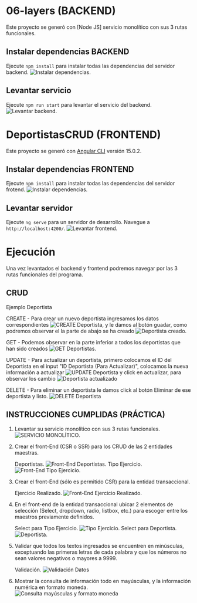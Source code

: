 # 06-layers (BACKEND)

Este proyecto se generó con [Node JS] servicio monolítico con sus 3 rutas funcionales.

## Instalar dependencias BACKEND

Ejecute `npm install` para instalar todas las dependencias del servidor backend. ![Instalar dependencias](./imagenes/image-3.png).

## Levantar servicio

Ejecute `npm run start` para levantar el servicio del backend. ![Levantar backend](./imagenes/image.png).


# DeportistasCRUD (FRONTEND)

Este proyecto se generó con [Angular CLI](https://github.com/angular/angular-cli) versión 15.0.2.

## Instalar dependencias FRONTEND

Ejecute `npm install` para instalar todas las dependencias del servidor frotend. ![Instalar dependencias](./imagenes/image-2.png).

## Levantar servidor

Ejecute `ng serve` para un servidor de desarrollo. Navegue a `http://localhost:4200/`. ![Levantar frontend](./imagenes/image-1.png).

# Ejecución

Una vez levantados el backend y frontend podremos navegar por las 3 rutas funcionales del programa.

## CRUD
 
Ejemplo Deportista

CREATE - Para crear un nuevo deportista ingresamos los datos correspondientes ![CREATE Deportista](./imagenes/image-4.png), y le damos al botón guadar, como podremos observar el la parte de abajo se ha creado ![Deportista creado](./imagenes/image-5.png).

GET - Podemos observar en la parte inferior a todos los deportistas que han sido creados ![GET Deportistas](./imagenes/image-6.png).

UPDATE - Para actualizar un deportista, primero colocamos el ID del Deportista en el input "ID Deportista (Para Actualizar)", colocamos la nueva información a actualizar ![UPDATE Deportista](./imagenes/image-7.png) y click en actualizar, para observar los cambio ![Deportista actualizado](./imagenes/image-8.png)

DELETE - Para eliminar un deportista le damos click al botón Eliminar de ese deportista y listo. ![DELETE Deportista](./imagenes/image-9.png)


## INSTRUCCIONES CUMPLIDAS (PRÁCTICA)

1. Levantar su servicio monolítico con sus 3 rutas funcionales. ![SERVICIO MONOLÍTICO](./imagenes/image-10.png).

2. Crear el front-End (CSR o SSR) para los CRUD de las 2 entidades maestras.

    Deportistas. ![Front-End Deportistas](./imagenes/image-11.png).
    Tipo Ejercicio. ![Front-End Tipo Ejercicio](./imagenes/image-12.png).

3. Crear el front-End (sólo es permitido CSR) para la entidad transaccional. 

    Ejercicio Realizado. ![Front-End Ejercicio Realizado](./imagenes/image-13.png).

4. En el front-end de la entidad transaccional ubicar 2 elementos de selección (Select, dropdown, radio, listbox, etc.) para escoger entre los maestros previamente definidos. 

    Select para Tipo Ejercicio. ![Tipo Ejercicio](./imagenes/image-14.png).
    Select para Deportista. ![Deportista](./imagenes/image-15.png).

5. Validar que todos los textos ingresados se encuentren en minúsculas, exceptuando las primeras letras de cada palabra y que los números no sean valores negativos o mayores a 9999.

    Validación. ![Validación Datos](./imagenes/image-16.png)

6. Mostrar la consulta de información todo en mayúsculas, y la información numérica en formato moneda. ![Consulta mayúsculas y formato moneda](./imagenes/image-17.png)

